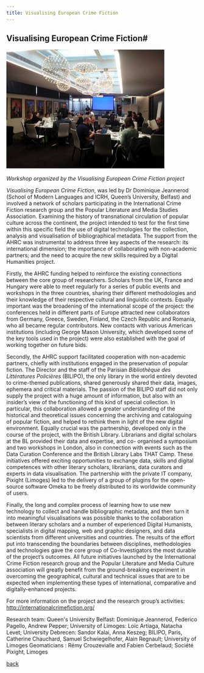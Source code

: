 ```yaml
---
title: Visualising European Crime Fiction
---
```


## Visualising European Crime Fiction#

![Image: Workshop organized by the Visualising European Crime Fiction project](Images/12.jpg)

_Workshop organized by the Visualising European Crime Fiction project_

_Visualising European Crime Fiction_, was led by Dr Dominique Jeannerod (School of Modern Languages and ICRH, Queen’s University, Belfast) and involved a network of scholars participating in the International Crime Fiction research group and the Popular Literature and Media Studies Association. Examining the history of transnational circulation of popular culture across the continent, the project intended to test for the first time within this specific field the use of digital technologies for the collection, analysis and visualisation of bibliographical metadata. The support from the AHRC was instrumental to address three key aspects of the research: its international dimension; the importance of collaborating with non-academic partners; and the need to acquire the new skills required by a Digital Humanities project.

Firstly, the AHRC funding helped to reinforce the existing connections between the core group of researchers. Scholars from the UK, France and Hungary were able to meet regularly for a series of public events and workshops in the three countries, sharing their different methodologies and their knowledge of their respective cultural and linguistic contexts. Equally important was the broadening of the international scope of the project: the conferences held in different parts of Europe attracted new collaborators from Germany, Greece, Sweden, Finland, the Czech Republic and Romania, who all became regular contributors. New contacts with various American institutions (including George Mason University, which developed some of the key tools used in the project) were also established with the goal of working together on future bids.

Secondly, the AHRC support facilitated cooperation with non-academic partners, chiefly with institutions engaged in the preservation of popular fiction. The Director and the staff of the Parisian _Bibliothèque des Littératures Policières_ (BILIPO), the only library in the world entirely devoted to crime-themed publications, shared generously shared their data, images, ephemera and critical materials. The passion of the BILIPO staff did not only supply the project with a huge amount of information, but also with an insider’s view of the functioning of this kind of special collection. In particular, this collaboration allowed a greater understanding of the historical and theoretical issues concerning the archiving and cataloguing of popular fiction, and helped to rethink them in light of the new digital environment. Equally crucial was the partnership, developed only in the course of the project, with the British Library. Librarians and digital scholars at the BL provided their data and expertise, and co- organised a symposium and two workshops in London, also in connection with events such as the Data Curation Conference and the British Library Labs THAT Camp. These initiatives offered exciting opportunities to exchange data, skills and digital competences with other literary scholars, librarians, data curators and experts in data visualisation. The partnership with the private IT company, Pixight (Limoges) led to the delivery of a group of plugins for the open-source software Omeka to be freely distributed to its worldwide community of users.

Finally, the long and complex process of learning how to use new technology to collect and handle bibliographic metadata, and then turn it into meaningful visualisations was possible thanks to the collaboration between literary scholars and a number of experienced Digital Humanists, specialists in digital mapping, web and graphic designers, and data scientists from different universities and countries. The results of the effort put into transcending the boundaries between disciplines, methodologies and technologies gave the core group of Co-Investigators the most durable of the project’s outcomes. All future initiatives launched by the International Crime Fiction research group and the Popular Literature and Media Culture association will greatly benefit from the ground-breaking experiment in overcoming the geographical, cultural and technical issues that are to be expected when implementing these types of international, comparative and digitally-enhanced projects.

For more information on the project and the research group’s activities: http://internationalcrimefiction.org/

Research team: Queen's University Belfast: Dominique Jeannerod, Federico Pagello, Andrew Pepper; University of Limoges: Loïc Artiaga, Natacha Levet; University Debrecen: Sandor Kalai, Anna Keszeg; BILIPO, Paris, Catherine Chauchard, Samuel Schwiegelhofer, Alain Regnault; University of Limoges Geomaticians : Rémy Crouzevialle and Fabien Cerbelaud; Société Pixight, Limoges

[back](./)